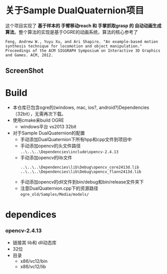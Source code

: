 # 关于Sample DualQuaternion项目
这个项目实现了 **基于样本的 手臂移动reach 和 手掌抓取grasp 的 自动动画生成算法**。整个算法的实现是基于OGRE的动画系统，算法的核心参考了
```
Feng, Andrew W., Yuyu Xu, and Ari Shapiro. "An example-based motion synthesis technique for locomotion and object manipulation." Proceedings of the ACM SIGGRAPH Symposium on Interactive 3D Graphics and Games. ACM, 2012.
```

## ScreenShot


# Build

- 本仓库已包含ogre的(windows, mac, ios?, android?)Dependencies（32bit），无需再次下载。
- 使用cmake来build OGRE
	- windows平台 vs2013 32bit
- 对于Sample DualQuaternion的配置
	- 手动添加DualQuaternion下所有hpp和cpp文件到项目中
	- 手动添加opencv的头文件路径
		```..\..\..\Dependencies\include\opencv-2.4.13```
	- 手动添加opencv的lib文件
		```
		..\..\..\Dependencies\lib\Debug\opencv_core2413d.lib
		..\..\..\Dependencies\lib\Debug\opencv_flann2413d.lib
		```
	- 手动添加opencv的dll文件到bin/debug和bin/release文件夹下
	- 注意DualQuaternion.cpp下的资源路径
	```ogre_old/Samples/Media/models/```
	
 

# dependices

### opencv-2.4.13

- 链接其 lib和 dll动态库
- 32位
- 目录
	- x86/vc12/bin
	- x86/vc12/lib
